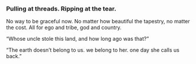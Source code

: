 ### Pulling at threads. Ripping at the tear.

No way to be graceful now. No matter how beautiful the tapestry, no matter the cost. All for ego and tribe, god and country. 

“Whose uncle stole this land, and how long ago was that?”

“The earth doesn’t belong to us. we belong to her. one day she calls us back.”